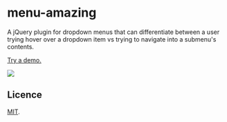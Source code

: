 menu-amazing
============
A jQuery plugin for dropdown menus that can differentiate between a user trying hover over a dropdown item vs trying to navigate into a submenu's contents.
 
[Try a demo.](http://7li.github.io/jquery/jQuery-menu/index.html)

<img src="http://7li.github.io/jquery/jQuery-menu/img/demo.gif" />

## Licence

[MIT](http://en.wikipedia.org/wiki/MIT_License).